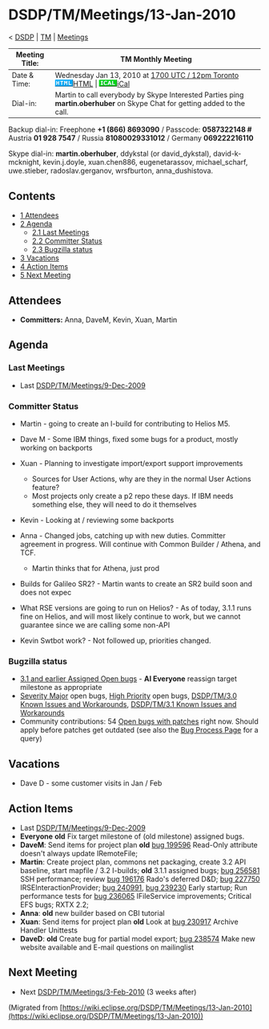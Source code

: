 

DSDP/TM/Meetings/13-Jan-2010
============================

< [DSDP](https://wiki.eclipse.org/DSDP "DSDP")‎ | [TM](./TM "DSDP/TM")‎ | [Meetings](./Meetings "DSDP/TM/Meetings")

| Meeting Title: | **TM Monthly Meeting** |
| --- | --- |
| Date & Time: | Wednesday Jan 13, 2010 at [1700 UTC / 12pm Toronto](http://www.timeanddate.com/worldclock/fixedtime.html?month=1&day=13&year=2010&hour=17&min=00&sec=0&p1=0)   ![Html.gif](./images/Html.gif)[HTML](http://www.google.com/calendar/embed?src=vn70im36r00qeusu8nme50cils@group.calendar.google.com&ctz=Canada/Toronto) \| ![Ical.gif](./images/Ical.gif)[iCal](http://www.google.com/calendar/ical/vn70im36r00qeusu8nme50cils@group.calendar.google.com/public/basic.ics) |
| Dial-in: | Martin to call everybody by Skype   Interested Parties ping **martin.oberhuber** on Skype Chat for getting added to the call. |

Backup dial-in: Freephone **+1 (866) 8693090** / Passcode: **0587322148 #**  
Austria **01 928 7547** / Russia **81080029331012** / Germany **069222216110**

Skype dial-in: **martin.oberhuber**, ddykstal (or david\_dykstal), david-k-mcknight, kevin.j.doyle, xuan.chen886, eugenetarassov, michael\_scharf, uwe.stieber, radoslav.gerganov, wrsfburton, anna_dushistova.  

Contents
--------

*   [1 Attendees](#Attendees)
*   [2 Agenda](#Agenda)
    *   [2.1 Last Meetings](#Last-Meetings)
    *   [2.2 Committer Status](#Committer-Status)
    *   [2.3 Bugzilla status](#Bugzilla-status)
*   [3 Vacations](#Vacations)
*   [4 Action Items](#Action-Items)
*   [5 Next Meeting](#Next-Meeting)

Attendees
---------

*   **Committers:** Anna, DaveM, Kevin, Xuan, Martin

  

Agenda
------

### Last Meetings

*   Last [DSDP/TM/Meetings/9-Dec-2009](./9-Dec-2009 "DSDP/TM/Meetings/9-Dec-2009")

### Committer Status

*   Martin - going to create an I-build for contributing to Helios M5.
*   Dave M - Some IBM things, fixed some bugs for a product, mostly working on backports
*   Xuan - Planning to investigate import/export support improvements
    *   Sources for User Actions, why are they in the normal User Actions feature?
    *   Most projects only create a p2 repo these days. If IBM needs something else, they will need to do it themselves
*   Kevin - Looking at / reviewing some backports
*   Anna - Changed jobs, catching up with new duties. Committer agreement in progress. Will continue with Common Builder / Athena, and TCF.
    *   Martin thinks that for Athena, just prod

*   Builds for Galileo SR2? - Martin wants to create an SR2 build soon and does not expec
*   What RSE versions are going to run on Helios? - As of today, 3.1.1 runs fine on Helios, and will most likely continue to work, but we cannot guarantee since we are calling some non-API
*   Kevin Swtbot work? - Not followed up, priorities changed.

### Bugzilla status

*   [3.1 and earlier Assigned Open bugs](https://bugs.eclipse.org/bugs/buglist.cgi?query_format=advanced&product=Target+Management&target_milestone=3.0&target_milestone=3.0.1&target_milestone=3.0.2&target_milestone=3.1+M2&target_milestone=3.1+M3&target_milestone=3.1+M4&target_milestone=3.1+M5&target_milestone=3.1+M6&target_milestone=3.1+M7&target_milestone=3.1+RC1&target_milestone=3.1+RC2&target_milestone=3.1+RC3&target_milestone=3.1+RC4&target_milestone=3.1&bug_status=UNCONFIRMED&bug_status=NEW&bug_status=ASSIGNED&bug_status=REOPENED&cmdtype=doit) \- **AI Everyone** reassign target milestone as appropriate
*   [Severity Major](https://bugs.eclipse.org/bugs/buglist.cgi?query_format=advanced&classification=DSDP&product=Target+Management&bug_status=UNCONFIRMED&bug_status=NEW&bug_status=ASSIGNED&bug_status=REOPENED&bug_severity=blocker&bug_severity=critical&bug_severity=major&cmdtype=doit) open bugs, [High Priority](https://bugs.eclipse.org/bugs/buglist.cgi?query_format=advanced&classification=DSDP&product=Target+Management&bug_status=UNCONFIRMED&bug_status=NEW&bug_status=ASSIGNED&bug_status=REOPENED&cmdtype=doit&field0-0-0=priority&type0-0-0=regexp&value0-0-0=P%5B12%5D&field0-0-1=bug_severity&type0-0-1=regexp&value0-0-1=blocker%7Ccritical%7Cmajor) open bugs, [DSDP/TM/3.0 Known Issues and Workarounds](./3.0_Known_Issues_and_Workarounds "DSDP/TM/3.0 Known Issues and Workarounds"), [DSDP/TM/3.1 Known Issues and Workarounds](./3.1_Known_Issues_and_Workarounds "DSDP/TM/3.1 Known Issues and Workarounds")
*   Community contributions: 54 [Open bugs with patches](https://bugs.eclipse.org/bugs/buglist.cgi?query_format=advanced&classification=DSDP&product=Target+Management&bug_status=UNCONFIRMED&bug_status=NEW&bug_status=ASSIGNED&bug_status=REOPENED&cmdtype=doit&field0-0-0=attachments.ispatch&type0-0-0=equals&value0-0-0=1) right now. Should apply before patches get outdated (see also the [Bug Process Page](https://www.eclipse.org/dsdp/tm/development/bug_process.php) for a query)

Vacations
---------

*   Dave D - some customer visits in Jan / Feb

Action Items
------------

*   Last [DSDP/TM/Meetings/9-Dec-2009](./9-Dec-2009 "DSDP/TM/Meetings/9-Dec-2009")
*   **Everyone** **old** Fix target milestone of (old milestone) assigned bugs.
*   **DaveM**: Send items for project plan **old** [bug 199596](https://bugs.eclipse.org/bugs/show_bug.cgi?id=199596) Read-Only attribute doesn't always update IRemoteFile;
*   **Martin**: Create project plan, commons net packaging, create 3.2 API baseline, start mapfile / 3.2 I-builds; **old** 3.1.1 assigned bugs; [bug 256581](https://bugs.eclipse.org/bugs/show_bug.cgi?id=256581) SSH performance; review [bug 196176](https://bugs.eclipse.org/bugs/show_bug.cgi?id=196176) Rado's deferred D&D; [bug 227750](https://bugs.eclipse.org/bugs/show_bug.cgi?id=227750) IRSEInteractionProvider; [bug 240991](https://bugs.eclipse.org/bugs/show_bug.cgi?id=240991), [bug 239230](https://bugs.eclipse.org/bugs/show_bug.cgi?id=239230) Early startup; Run performance tests for [bug 236065](https://bugs.eclipse.org/bugs/show_bug.cgi?id=236065) IFileService improvements; Critical EFS bugs; RXTX 2.2;
*   **Anna**: **old** new builder based on CBI tutorial
*   **Xuan**: Send items for project plan **old** Look at [bug 230917](https://bugs.eclipse.org/bugs/show_bug.cgi?id=230917) Archive Handler Unittests
*   **DaveD**: **old** Create bug for partial model export; [bug 238574](https://bugs.eclipse.org/bugs/show_bug.cgi?id=238574) Make new website available and E-mail questions on mailinglist

Next Meeting
------------

*   Next [DSDP/TM/Meetings/3-Feb-2010](./3-Feb-2010 "DSDP/TM/Meetings/3-Feb-2010") (3 weeks after)


(Migrated from [https://wiki.eclipse.org/DSDP/TM/Meetings/13-Jan-2010](https://wiki.eclipse.org/DSDP/TM/Meetings/13-Jan-2010))